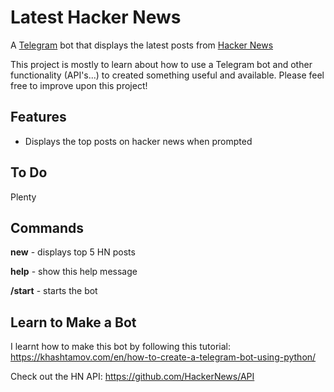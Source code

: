 # Latest Hacker News
A [Telegram](https://telegram.org/) bot that displays the latest posts from [Hacker News](https://news.ycombinator.com/)

This project is mostly to learn about how to use a Telegram bot and other functionality (API's...) to created something useful and available. Please feel free to improve upon this project!

## Features

- Displays the top posts on hacker news when prompted

## To Do

Plenty

## Commands

**new** - displays top 5 HN posts

**help** - show this help message

**/start** - starts the bot

## Learn to Make a Bot

I learnt how to make this bot by following this tutorial:
https://khashtamov.com/en/how-to-create-a-telegram-bot-using-python/

Check out the HN API:
https://github.com/HackerNews/API
